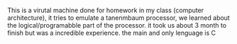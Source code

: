 This is a virutal machine done for homework in my class (computer architecture), it tries to emulate a tanenmbaum processor, we learned about the logical/programabble 
part of the processor. it took us about 3 month to finish but was a incredible experience.
the main and only lenguage is C
